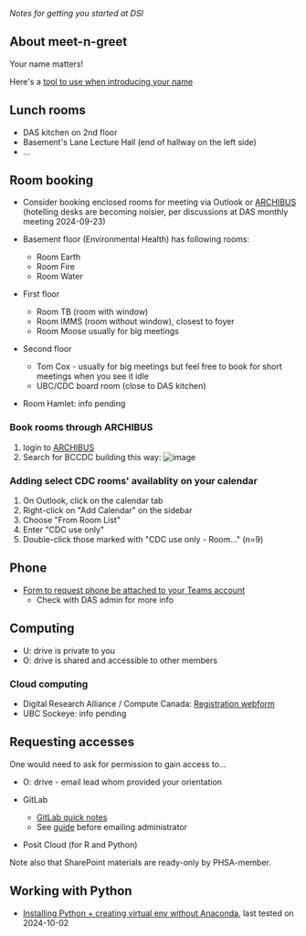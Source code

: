 
*Notes for getting you started at DSI*


## About meet-n-greet

Your name matters! 

Here's a [tool to use when introducing your name](https://mynameis.raceequalitymatters.com/)

## Lunch rooms
- DAS kitchen on 2nd floor
- Basement's Lane Lecture Hall (end of hallway on the left side)
- ...
  
## Room booking

- Consider booking enclosed rooms for meeting via Outlook or [ARCHIBUS](https://archibus.healthbc.org/archibus/schema/ab-products/essential/workplace/index.html) (hotelling desks are becoming noisier, per discussions at DAS monthly meeting 2024-09-23)
- Basement floor (Environmental Health) has following rooms:
  - Room Earth
  - Room Fire
  - Room Water
- First floor
  - Room TB  (room with window)
  - Room IMMS (room without window), closest to foyer
  - Room Moose usually for big meetings
- Second floor
  - Tom Cox - usually for big meetings but feel free to book for short meetings when you see it idle
  - UBC/CDC board room (close to DAS kitchen)
    
- Room Hamlet: info pending
  
### Book rooms through ARCHIBUS

1. login to [ARCHIBUS](https://archibus.healthbc.org/archibus/schema/ab-products/essential/workplace/index.html)
2. Search for BCCDC building this way:
![image](https://github.com/user-attachments/assets/620e74c1-386a-4efd-b09d-91eca2d060b6)

### Adding select CDC rooms' availablity on your calendar

1. On Outlook, click on the calendar tab
2. Right-click on "Add Calendar" on the sidebar
3. Choose "From Room List"
4. Enter "CDC use only"
5. Double-click those marked with "CDC use only - Room..." (n=9)

## Phone

- [Form to request phone be attached to your Teams account](https://healthbc.service-now.com/sp_phsa_vch_phc?id=sc_cat_item&sys_id=3633ec54db1c0490ab8b3e0b7c96194a)
  - Check with DAS admin for more info
    
## Computing

- U: drive is private to you
- O: drive is shared and accessible to other members

### Cloud computing
- Digital Research Alliance / Compute Canada: [Registration webform](https://ccdb.alliancecan.ca/account_application)
- UBC Sockeye: info pending
  
## Requesting accesses 

One would need to ask for permission to gain access to...

- O: drive - email lead whom provided your orientation

- GitLab
  - [GitLab quick notes](gitlab)
  - See [guide](https://healthbc-my.sharepoint.com/:w:/g/personal/kathleen_mclean_bccdc_ca/EZ04hCW-tX1KjcWe0oCA41EBnB1hEtVWeLw5prlKj3kQ0Q?e=E90wOC) before emailing administrator

- Posit Cloud (for R and Python)

Note also that SharePoint materials are ready-only by PHSA-member. 


## Working with Python

- [Installing Python + creating virtual env without Anaconda](python), last tested on 2024-10-02


